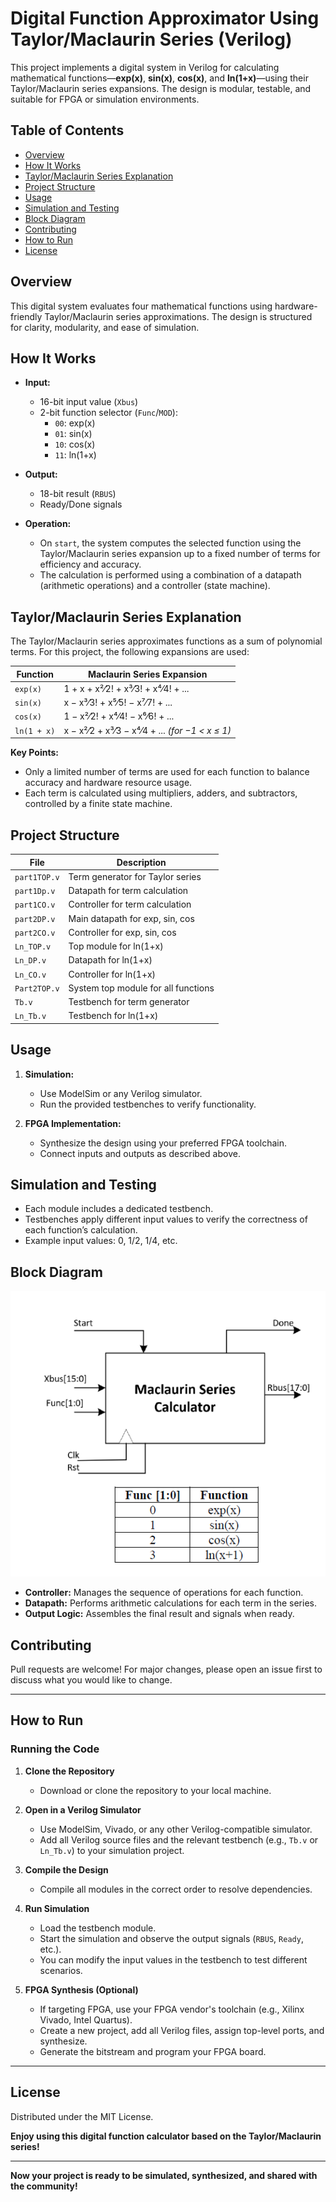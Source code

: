 
# Digital Function Approximator Using Taylor/Maclaurin Series (Verilog)

This project implements a digital system in Verilog for calculating mathematical functions—**exp(x)**, **sin(x)**, **cos(x)**, and **ln(1+x)**—using their Taylor/Maclaurin series expansions. The design is modular, testable, and suitable for FPGA or simulation environments.

## Table of Contents

- [Overview](#overview)
- [How It Works](#how-it-works)
- [Taylor/Maclaurin Series Explanation](#taylormaclaurin-series-explanation)
- [Project Structure](#project-structure)
- [Usage](#usage)
- [Simulation and Testing](#simulation-and-testing)
- [Block Diagram](#block-diagram)
- [Contributing](#contributing)
- [How to Run](#how-to-run)
- [License](#license)


## Overview

This digital system evaluates four mathematical functions using hardware-friendly Taylor/Maclaurin series approximations. The design is structured for clarity, modularity, and ease of simulation.

## How It Works

- **Input:**  
  - 16-bit input value (`Xbus`)
  - 2-bit function selector (`Func`/`MOD`):  
    - `00`: exp(x)
    - `01`: sin(x)
    - `10`: cos(x)
    - `11`: ln(1+x)

- **Output:**  
  - 18-bit result (`RBUS`)
  - Ready/Done signals

- **Operation:**  
  - On `start`, the system computes the selected function using the Taylor/Maclaurin series expansion up to a fixed number of terms for efficiency and accuracy.
  - The calculation is performed using a combination of a datapath (arithmetic operations) and a controller (state machine).

## Taylor/Maclaurin Series Explanation

The Taylor/Maclaurin series approximates functions as a sum of polynomial terms. For this project, the following expansions are used:

| **Function** | **Maclaurin Series Expansion**                          |
|--------------|----------------------------------------------------------|
| `exp(x)`     | 1 + x + x²⁄2! + x³⁄3! + x⁴⁄4! + ...                       |
| `sin(x)`     | x − x³⁄3! + x⁵⁄5! − x⁷⁄7! + ...                           |
| `cos(x)`     | 1 − x²⁄2! + x⁴⁄4! − x⁶⁄6! + ...                           |
| `ln(1 + x)`  | x − x²⁄2 + x³⁄3 − x⁴⁄4 + ... *(for −1 < x ≤ 1)*          |


**Key Points:**
- Only a limited number of terms are used for each function to balance accuracy and hardware resource usage.
- Each term is calculated using multipliers, adders, and subtractors, controlled by a finite state machine.

## Project Structure

| File            | Description                                      |
|-----------------|--------------------------------------------------|
| `part1TOP.v`    | Term generator for Taylor series                 |
| `part1Dp.v`     | Datapath for term calculation                    |
| `part1CO.v`     | Controller for term calculation                  |
| `part2DP.v`     | Main datapath for exp, sin, cos                  |
| `part2CO.v`     | Controller for exp, sin, cos                     |
| `Ln_TOP.v`      | Top module for ln(1+x)                           |
| `Ln_DP.v`       | Datapath for ln(1+x)                             |
| `Ln_CO.v`       | Controller for ln(1+x)                           |
| `Part2TOP.v`    | System top module for all functions              |
| `Tb.v`          | Testbench for term generator                     |
| `Ln_Tb.v`       | Testbench for ln(1+x)                            |

## Usage

1. **Simulation:**
   - Use ModelSim or any Verilog simulator.
   - Run the provided testbenches to verify functionality.

2. **FPGA Implementation:**
   - Synthesize the design using your preferred FPGA toolchain.
   - Connect inputs and outputs as described above.

## Simulation and Testing

- Each module includes a dedicated testbench.
- Testbenches apply different input values to verify the correctness of each function’s calculation.
- Example input values: 0, 1/2, 1/4, etc.

## Block Diagram
[![Block Diagram](https://github.com/nimanaqavi/Verilog-MathFunctions/blob/main/Verilog-MathFunctions/Images/Block%20Diagram.png?raw=true)](https://github.com/nimanaqavi/Verilog-MathFunctions/blob/main/Verilog-MathFunctions/Images/Block%20Diagram.png?raw=true)



- **Controller:** Manages the sequence of operations for each function.
- **Datapath:** Performs arithmetic calculations for each term in the series.
- **Output Logic:** Assembles the final result and signals when ready.

## Contributing

Pull requests are welcome! For major changes, please open an issue first to discuss what you would like to change.

---

## How to Run 

### Running the Code

1. **Clone the Repository**
   - Download or clone the repository to your local machine.

2. **Open in a Verilog Simulator**
   - Use ModelSim, Vivado, or any other Verilog-compatible simulator.
   - Add all Verilog source files and the relevant testbench (e.g., `Tb.v` or `Ln_Tb.v`) to your simulation project.

3. **Compile the Design**
   - Compile all modules in the correct order to resolve dependencies.

4. **Run Simulation**
   - Load the testbench module.
   - Start the simulation and observe the output signals (`RBUS`, `Ready`, etc.).
   - You can modify the input values in the testbench to test different scenarios.

5. **FPGA Synthesis (Optional)**
   - If targeting FPGA, use your FPGA vendor's toolchain (e.g., Xilinx Vivado, Intel Quartus).
   - Create a new project, add all Verilog files, assign top-level ports, and synthesize.
   - Generate the bitstream and program your FPGA board.


---

## License

Distributed under the MIT License.

**Enjoy using this digital function calculator based on the Taylor/Maclaurin series!**

---

**Now your project is ready to be simulated, synthesized, and shared with the community!**

